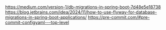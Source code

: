 https://medium.com/version-1/db-migrations-in-spring-boot-7d48e5e18738
https://blog.jetbrains.com/idea/2024/11/how-to-use-flyway-for-database-migrations-in-spring-boot-applications/
https://pre-commit.com/#pre-commit-configyaml---top-level
